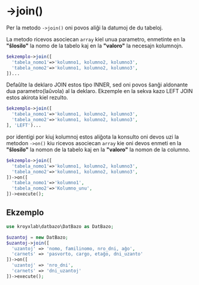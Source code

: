 # ->join()

Per la metodo `->join()` oni povos aliĝi la datumoj de du tabeloj.

La metodo ricevos asociecan `array` kiel unua parametro, enmetinte en la **"ŝlosilo"** la nomo de la tabelo kaj en la **"valoro"** la necesajn kolumnojn.

```php
$ekzemplo->join([
  'tabela_nomo1'=>'kolumno1, kolumno2, kolumno3',
  'tabela_nomo2'=>'kolumno1, kolumno2, kolumno3',
])...
```

Defaûlte la deklaro JOIN estos tipo INNER, sed oni povos ŝanĝi aldonante dua parametro(laûvola) al la deklaro. Ekzemple en la sekva kazo LEFT JOIN estos akirota kiel rezulto.

```php
$ekzemplo->join([
  'tabela_nomo1'=>'kolumno1, kolumno2, kolumno3',
  'tabela_nomo2'=>'kolumno1, kolumno2, kolumno3',
], 'LEFT')...

```

por identigi por kiuj kolumnoj estos aliĝota la konsulto oni devos uzi la metodon `->on()` kiu ricevos asociecan `array` kie oni devos enmeti en la **"ŝlosilo"** la nomon de la tabelo kaj en la **"valoro"** la nomon de la columno.

```php
$ekzemplo->join([
  'tabela_nomo1'=>'kolumno1, kolumno2, kolumno3',
  'tabela_nomo2'=>'kolumno1, kolumno2, kolumno3',
])->on([
  'tabela_nomo1'=>'kolumno1',
  'tabela_nomo2'=>'Kolumno_unu',
])->execute();
```

## Ekzemplo

```php
use kroyxlab\datbazo\DatBazo as DatBazo;

$uzantoj = new DatBazo;
$uzantoj->join([
  'uzantoj' => 'nomo, familinomo, nro_dni, aĝo',
  'carnets' => 'pasvorto, cargo, etaĝo, dni_uzanto'
])->on([
  'uzantoj' => 'nro_dni',
  'carnets' => 'dni_uzantoj'
])->execute();
```
